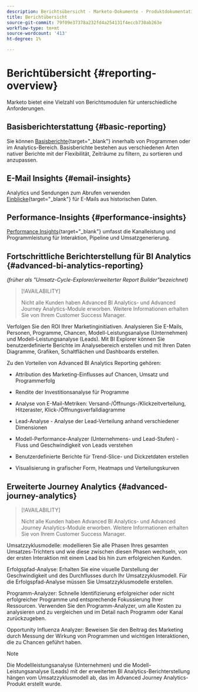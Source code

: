 ```yaml
---
description: Berichtsübersicht - Marketo-Dokumente - Produktdokumentation
title: Berichtübersicht
source-git-commit: 79f09e37378a232fd4a254131f4eccb730ab263e
workflow-type: tm+mt
source-wordcount: '413'
ht-degree: 1%

---
```



# Berichtübersicht {#reporting-overview}

Marketo bietet eine Vielzahl von Berichtsmodulen für unterschiedliche Anforderungen.

## Basisberichterstattung {#basic-reporting}

Sie können [Basisberichte](/help/marketo/product-docs/reporting/basic-reporting/report-types/report-type-overview.md){target=&quot;_blank&quot;} innerhalb von Programmen oder im Analytics-Bereich. Basisberichte bestehen aus verschiedenen Arten nativer Berichte mit der Flexibilität, Zeiträume zu filtern, zu sortieren und anzupassen.

## E-Mail Insights {#email-insights}

Analytics und Sendungen zum Abrufen verwenden [Einblicke](/help/marketo/product-docs/reporting/email-insights/email-insights-overview.md){target=&quot;_blank&quot;} für E-Mails aus historischen Daten.

## Performance-Insights {#performance-insights}

[Performance Insights](/help/marketo/product-docs/reporting/performance-insights/performance-insights-overview.md){target=&quot;_blank&quot;} umfasst die Kanalleistung und Programmleistung für Interaktion, Pipeline und Umsatzgenerierung.

## Fortschrittliche Berichterstellung für BI Analytics {#advanced-bi-analytics-reporting}

_(früher als &quot;Umsatz-Cycle-Explorer/erweiterter Report Builder&quot;bezeichnet)_

>[!AVAILABILITY]
>
>Nicht alle Kunden haben Advanced BI Analytics- und Advanced Journey Analytics-Module erworben. Weitere Informationen erhalten Sie von Ihrem Customer Success Manager.

Verfolgen Sie den ROI Ihrer Marketinginitiativen. Analysieren Sie E-Mails, Personen, Programme, Chancen, Modell-Leistungsanalyse (Unternehmen) und Modell-Leistungsanalyse (Leads). Mit BI Explorer können Sie benutzerdefinierte Berichte im Analysebereich erstellen und mit Ihren Daten Diagramme, Grafiken, Schaltflächen und Dashboards erstellen.

Zu den Vorteilen von Advanced BI Analytics Reporting gehören:

* Attribution des Marketing-Einflusses auf Chancen, Umsatz und Programmerfolg

* Rendite der Investitionsanalyse für Programme

* Analyse von E-Mail-Metriken: Versand-/Öffnungs-/Klickzeitverteilung, Hitzeraster, Klick-/Öffnungsverfalldiagramme

* Lead-Analyse - Analyse der Lead-Verteilung anhand verschiedener Dimensionen

* Modell-Performance-Analyzer (Unternehmens- und Lead-Stufen) - Fluss und Geschwindigkeit von Leads verstehen

* Benutzerdefinierte Berichte für Trend-Slice- und Dickzetdaten erstellen

* Visualisierung in grafischer Form, Heatmaps und Verteilungskurven

## Erweiterte Journey Analytics {#advanced-journey-analytics}

>[!AVAILABILITY]
>
>Nicht alle Kunden haben Advanced BI Analytics- und Advanced Journey Analytics-Module erworben. Weitere Informationen erhalten Sie von Ihrem Customer Success Manager.

Umsatzzyklusmodelle: modellieren Sie alle Phasen Ihres gesamten Umsatzes-Trichters und wie diese zwischen diesen Phasen wechseln, von der ersten Interaktion mit einem Lead bis hin zum erfolgreichen Kunden.

Erfolgspfad-Analyse: Erhalten Sie eine visuelle Darstellung der Geschwindigkeit und des Durchflusses durch Ihr Umsatzzyklusmodell. Für die Erfolgspfad-Analyse müssen Sie Umsatzzyklusmodelle erstellen.

Programm-Analyzer: Schnelle Identifizierung erfolgreicher oder nicht erfolgreicher Programme und entsprechende Fokussierung Ihrer Ressourcen. Verwenden Sie den Programm-Analyzer, um alle Kosten zu analysieren und zu vergleichen und im Detail nach Programm oder Kanal zurückzugeben.

Opportunity Influenza Analyzer: Beweisen Sie den Beitrag des Marketing durch Messung der Wirkung von Programmen und wichtigen Interaktionen, die zu Chancen geführt haben.

>[!NOTE]
>
>Die Modellleistungsanalyse (Unternehmen) und die Modell-Leistungsanalyse (Leads) mit der erweiterten BI Analytics-Berichterstellung hängen vom Umsatzzyklusmodell ab, das im Advanced Journey Analytics-Produkt erstellt wurde.





